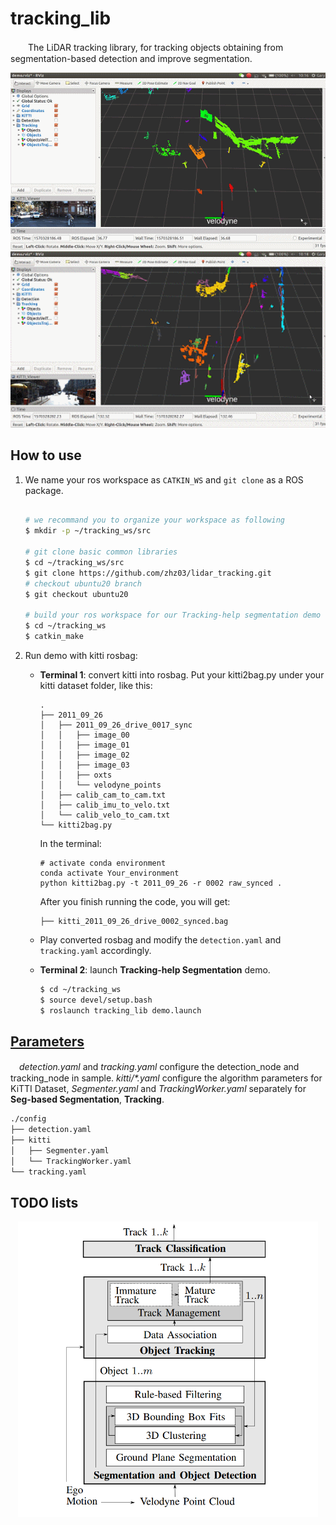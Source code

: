 # tracking_lib
　　The LiDAR tracking library, for tracking objects obtaining from segmentation-based detection and improve segmentation.
<p align="center">
    <img src="figs/demo1.gif" width="720px" alt=""/>
    <img src="figs/demo2.gif" width="720px" alt=""/>
</p>


## How to use

1. We name your ros workspace as `CATKIN_WS` and `git clone` as a ROS package.
    ```bash
    
    # we recommand you to organize your workspace as following
    $ mkdir -p ~/tracking_ws/src
    
    # git clone basic common libraries
    $ cd ~/tracking_ws/src
    $ git clone https://github.com/zhz03/lidar_tracking.git
    # checkout ubuntu20 branch
    $ git checkout ubuntu20
    
    # build your ros workspace for our Tracking-help segmentation demo
    $ cd ~/tracking_ws
    $ catkin_make
    ```
    
2. Run demo with kitti rosbag:
    + **Terminal 1**: convert kitti into rosbag.  Put your kitti2bag.py under your kitti dataset folder, like this:
    
        ```
        .
        ├── 2011_09_26
        │   ├── 2011_09_26_drive_0017_sync
        │   │   ├── image_00
        │   │   ├── image_01
        │   │   ├── image_02
        │   │   ├── image_03
        │   │   ├── oxts
        │   │   └── velodyne_points
        │   ├── calib_cam_to_cam.txt
        │   ├── calib_imu_to_velo.txt
        │   └── calib_velo_to_cam.txt
        └── kitti2bag.py
        
        ```
    
        In the terminal: 
    
        ```
        # activate conda environment
        conda activate Your_environment
        python kitti2bag.py -t 2011_09_26 -r 0002 raw_synced .
        ```
    
        After you finish running the code, you will get:
    
        ```
        ├── kitti_2011_09_26_drive_0002_synced.bag
        ```
    
    + Play converted rosbag and modify the `detection.yaml` and `tracking.yaml` accordingly.
      
    + **Terminal 2**: launch **Tracking-help Segmentation** demo.
      
        ```bash
        $ cd ~/tracking_ws
        $ source devel/setup.bash
        $ roslaunch tracking_lib demo.launch
        ```

## [Parameters](./launch/demo.launch)
　*detection.yaml* and *tracking.yaml* configure the detection_node and tracking_node in sample. *kitti/\*.yaml* configure the algorithm parameters for KiTTI Dataset, *Segmenter.yaml* and *TrackingWorker.yaml* separately for **Seg-based Segmentation**, **Tracking**.
```bash
./config
├── detection.yaml
├── kitti
│   ├── Segmenter.yaml
│   └── TrackingWorker.yaml
└── tracking.yaml
```

## TODO lists
<p align="center">
    <img src="figs/Tracking-help Segmentation.png" width="480px" alt=""/>
</p>
